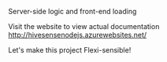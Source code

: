 Server-side logic and front-end loading

Visit the website to view actual documentation
http://hivesensenodejs.azurewebsites.net/

Let's make this project Flexi-sensible!
